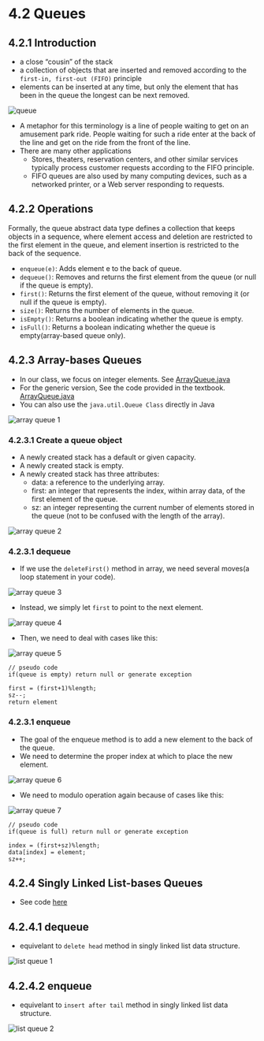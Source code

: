 # 4.2 Queues
## 4.2.1 Introduction
+ a close “cousin” of the stack
+ a collection of objects that are inserted and removed according to the `first-in, first-out (FIFO)` principle
+ elements can be inserted at any time, but only the element that has been in the queue the longest can be next removed.

![queue](https://simplesnippets.tech/wp-content/uploads/2019/04/queue-data-structure-diagram.jpg)

+ A metaphor for this terminology is a line of people waiting to get on an amusement park ride. People waiting for such a ride enter at the back of the line and get on the ride from the front of the line. 
+ There are many other applications
  - Stores, theaters, reservation centers, and other similar services typically process customer requests according to the FIFO principle.
  - FIFO queues are also used by many computing devices, such as a networked printer, or a Web server responding to requests.


## 4.2.2 Operations
Formally, the queue abstract data type defines a collection that keeps objects in a sequence, where element access and deletion are restricted to the first element in the queue, and element insertion is restricted to the back of the sequence.

+ `enqueue(e)`: Adds element e to the back of queue.
+ `dequeue()`: Removes and returns the first element from the queue (or null if the queue is empty).
+ `first()`: Returns the first element of the queue, without removing it (or null if the queue is empty).
+ `size()`: Returns the number of elements in the queue.
+ `isEmpty()`: Returns a boolean indicating whether the queue is empty.
+ `isFull()`: Returns a boolean indicating whether the queue is empty(array-based queue only).

## 4.2.3 Array-bases Queues
+ In our class, we focus on integer elements. See [ArrayQueue.java](https://replit.com/@ZhangNing1/CSCI241NingZhang#CSCI241/ArrayQueue.java)
+ For the generic version, See the code provided in the textbook. [ArrayQueue.java](https://replit.com/@ZhangNing1/CSCI241NingZhang#net/datastructures/ArrayStack.java)
+ You can also use the `java.util.Queue Class` directly in Java

![array queue 1](../Resources/array_queue-1.png)

### 4.2.3.1 Create a queue object
+ A newly created stack has a default or given capacity.
+ A newly created stack is empty.
+ A newly created stack has three attributes:
  - data: a reference to the underlying array.
  - first: an integer that represents the index, within array data, of the first element of the queue.
  - sz: an integer representing the current number of elements stored in the queue (not to be confused with the length of the array).

![array queue 2](../Resources/array_queue-2.png)

### 4.2.3.1 dequeue
+ If we use the `deleteFirst()` method in array, we need several moves(a loop statement in your code).

![array queue 3](../Resources/array_queue-3.png)

+ Instead, we simply let `first` to point to the next element.

![array queue 4](../Resources/array_queue-4.png)

+ Then, we need to deal with cases like this:

![array queue 5](../Resources/array_queue-5.png)

~~~~
// pseudo code
if(queue is empty) return null or generate exception

first = (first+1)%length;
sz--;
return element
~~~~

### 4.2.3.1 enqueue
+ The goal of the enqueue method is to add a new element to the back of the queue.
+ We need to determine the proper index at which to place the new element.

![array queue 6](../Resources/array_queue-6.png)

+ We need to modulo operation again because of cases like this:


![array queue 7](../Resources/array_queue-7.png)

~~~~
// pseudo code
if(queue is full) return null or generate exception

index = (first+sz)%length;
data[index] = element;
sz++;
~~~~

## 4.2.4 Singly Linked List-bases Queues
+ See code [here](https://replit.com/@ZhangNing1/CSCI241NingZhang#CSCI241/ListQueue.java)

## 4.2.4.1 dequeue
+ equivelant to `delete head` method in singly linked list data structure.

![list queue 1](../Resources/list_queue-1.png)

## 4.2.4.2 enqueue
+ equivelant to `insert after tail` method in singly linked list data structure.

![list queue 2](../Resources/list_queue-2.png)
